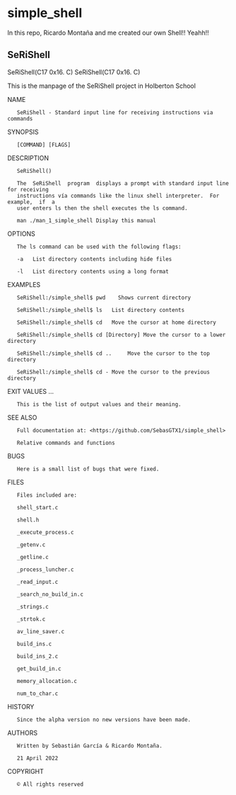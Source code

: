 # simple_shell
In this repo, Ricardo Montaña and me created our own Shell!! Yeahh!!

## SeRiShell

SeRiShell(C17 0x16. C)                                            SeRiShell(C17 0x16. C)

This is the manpage of the SeRiShell project in Holberton School

NAME

       SeRiShell - Standard input line for receiving instructions via commands

SYNOPSIS

       [COMMAND] [FLAGS]

DESCRIPTION

       SeRiShell()

       The  SeRiShell  program  displays a prompt with standard input line for receiving
       instructions vía commands like the linux shell interpreter.  For  example,  if  a
       user enters ls then the shell executes the ls command.

       man ./man_1_simple_shell Display this manual

OPTIONS

       The ls command can be used with the following flags:

       -a   List directory contents including hide files

       -l   List directory contents using a long format

EXAMPLES

       SeRiShell:/simple_shell$ pwd    Shows current directory

       SeRiShell:/simple_shell$ ls   List directory contents

       SeRiShell:/simple_shell$ cd   Move the cursor at home directory

       SeRiShell:/simple_shell$ cd [Directory] Move the cursor to a lower directory

       SeRiShell:/simple_shell$ cd ..     Move the cursor to the top directory

       SeRiShell:/simple_shell$ cd - Move the cursor to the previous directory

EXIT VALUES ...

       This is the list of output values and their meaning.

SEE ALSO

       Full documentation at: <https://github.com/SebasGTX1/simple_shell>

       Relative commands and functions

BUGS

       Here is a small list of bugs that were fixed.

FILES

       Files included are:

       shell_start.c

       shell.h

       _execute_process.c

       _getenv.c

       _getline.c

       _process_luncher.c

       _read_input.c

       _search_no_build_in.c

       _strings.c

       _strtok.c

       av_line_saver.c

       build_ins.c

       build_ins_2.c

       get_build_in.c

       memory_allocation.c

       num_to_char.c

HISTORY

       Since the alpha version no new versions have been made.

AUTHORS

       Written by Sebastián García & Ricardo Montaña.

       21 April 2022

COPYRIGHT

       © All rights reserved
